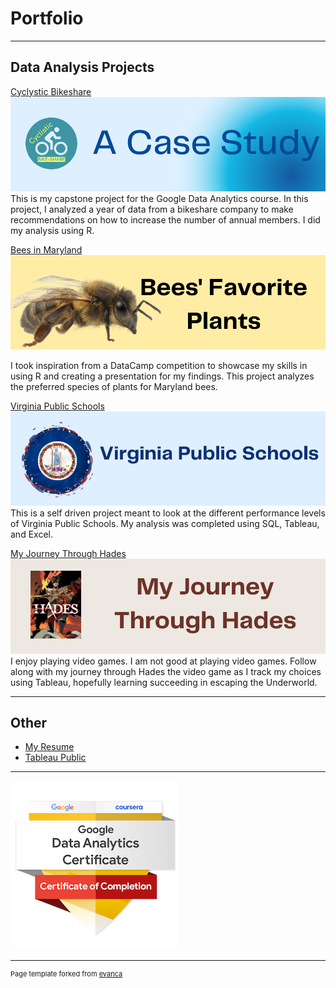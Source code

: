 # Portfolio

---

## Data Analysis Projects
[Cyclystic Bikeshare](Cyclystic_Bikeshare.html)
<img src="images/Study.png?raw=true"/>
This is my capstone project for the Google Data Analytics course. In this project, I analyzed a year of data from a bikeshare company to make recommendations on how to increase the number of annual members. I did my analysis using R.

[Bees in Maryland](bees.md)
<img src="images/bees.png?raw=true"/> 

I took inspiration from a DataCamp competition to showcase my skills in using R and creating a presentation for my findings. This project analyzes the preferred species of plants for Maryland bees.

[Virginia Public Schools](VA_schools.md)
<img src="images/Virginia.png?raw=true"/>
This is a self driven project meant to look at the different performance levels of Virginia Public Schools. My analysis was completed using SQL, Tableau, and Excel.

[My Journey Through Hades](https://public.tableau.com/views/MyJourneythroughHades/Story1?:language=en-US&:display_count=n&:origin=viz_share_link)
<img src="images/Hades.png?raw=true"/>
I enjoy playing video games. I am not good at playing video games. Follow along with my journey through Hades the video game as I track my choices using Tableau, hopefully learning succeeding in escaping the Underworld.




---

## Other
- [My Resume](https://docs.google.com/document/d/1n4zU4SAOJG1WLW_lpG3Ey2-urYSzb5bb/edit?usp=sharing&ouid=101751421529921596204&rtpof=true&sd=true)
- [Tableau Public](https://public.tableau.com/app/profile/z.setash)

---
<img src="images/google-data-analytics-certificate.2.png?raw=true"/>



---
<p style="font-size:11px">Page template forked from <a href="https://github.com/evanca/quick-portfolio">evanca</a></p>
<!-- Remove above link if you don't want to attibute -->
